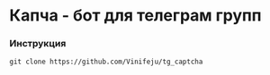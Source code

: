 # Капча - бот для телеграм групп

### Инструкция
`git clone https://github.com/Vinifeju/tg_captcha`

